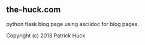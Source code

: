 the-huck.com
------------

python flask blog page using asciidoc for blog pages.

Copyright (c) 2013 Patrick Huck

